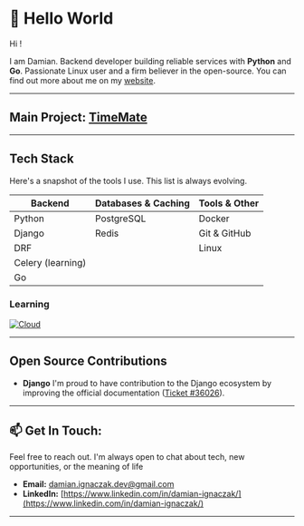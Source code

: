 <!-- Greeting section -->
# 👋 Hello World

Hi ! 

I am Damian. Backend developer building reliable services with **Python** and **Go**. Passionate Linux user and a firm believer in the open-source.
You can find out more about me on my [website](https://vaqmad.github.io/portfolio/). 

---

## Main Project: [TimeMate](https://github.com/vaqMAD/TimeMate)

---

## Tech Stack
Here's a snapshot of the tools I use. This list is always evolving.

| Backend           | Databases & Caching | Tools & Other       |
| ----------------- | ------------------- | ------------------- |
| Python            | PostgreSQL          | Docker              |
| Django            | Redis               | Git & GitHub        |
| DRF               |                     | Linux               |
| Celery (learning) |                     |                     |
| Go                |                     |                     |



### Learning

[![Cloud](https://skillicons.dev/icons?i=aws,azure,gcp)]()


---

## Open Source Contributions

* **Django** I'm proud to have contribution to the Django ecosystem by improving the official documentation ([Ticket #36026](https://code.djangoproject.com/ticket/36026)).

---

## 📫 Get In Touch:
Feel free to reach out. I'm always open to chat about tech, new opportunities, or the meaning of life

* **Email:** damian.ignaczak.dev@gmail.com
* **LinkedIn:** [https://www.linkedin.com/in/damian-ignaczak/](https://www.linkedin.com/in/damian-ignaczak/)

---
